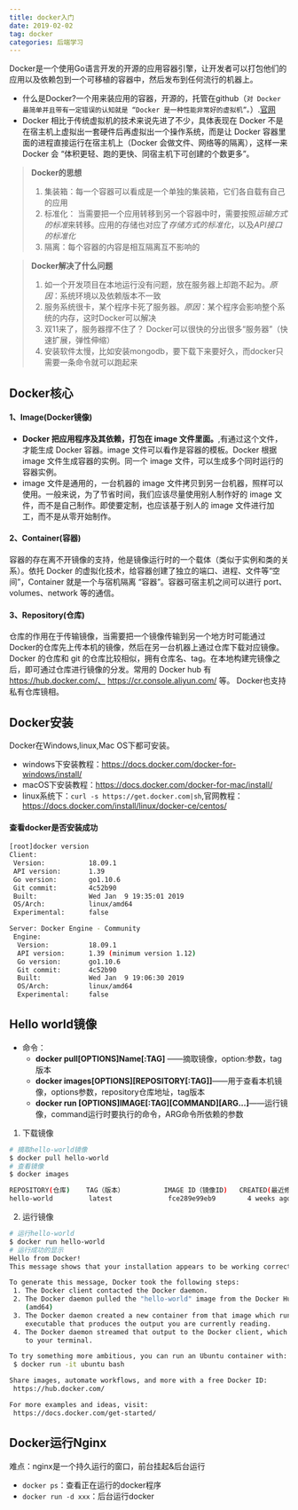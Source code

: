 ```yaml
---
title: docker入门
date: 2019-02-02
tag: docker
categories: 后端学习
---
```

Docker是一个使用Go语言开发的开源的应用容器引擎，让开发者可以打包他们的应用以及依赖包到一个可移植的容器中，然后发布到任何流行的机器上。
- 什么是Docker?一个用来装应用的容器，开源的，托管在github（`对 Docker 最简单并且带有一定错误的认知就是 “Docker 是一种性能非常好的虚拟机”。`）.[官网](https://www.docker.com/)
- Docker 相比于传统虚拟机的技术来说先进了不少，具体表现在 Docker 不是在宿主机上虚拟出一套硬件后再虚拟出一个操作系统，而是让 Docker 容器里面的进程直接运行在宿主机上（Docker 会做文件、网络等的隔离），这样一来 Docker 会 “体积更轻、跑的更快、同宿主机下可创建的个数更多”。

> **Docker的思想**
> 1. 集装箱：每一个容器可以看成是一个单独的集装箱，它们各自载有自己的应用
> 2. 标准化： 当需要把一个应用转移到另一个容器中时，需要按照*运输方式的标准*来转移。应用的存储也对应了*存储方式的标准化*，以及*API接口的标准化*
> 3. 隔离：每个容器的内容是相互隔离互不影响的

> **Docker解决了什么问题**
> 1. 如一个开发项目在本地运行没有问题，放在服务器上却跑不起为。*原因*：系统环境以及依赖版本不一致
> 2. 服务系统很卡，某个程序卡死了服务器。*原因*：某个程序会影响整个系统的内存，这时Docker可以解决
> 3. 双11来了，服务器撑不住了？ Docker可以很快的分出很多“服务器”（快速扩展，弹性伸缩）
> 4. 安装软件太慢，比如安装mongodb，要下载下来要好久，而docker只需要一条命令就可以跑起来
<!--more-->

## Docker核心
#### 1、Image(Docker镜像)
- **Docker 把应用程序及其依赖，打包在 image 文件里面。**,有通过这个文件，才能生成 Docker 容器。image 文件可以看作是容器的模板。Docker 根据 image 文件生成容器的实例。同一个 image 文件，可以生成多个同时运行的容器实例。
- image 文件是通用的，一台机器的 image 文件拷贝到另一台机器，照样可以使用。一般来说，为了节省时间，我们应该尽量使用别人制作好的 image 文件，而不是自己制作。即使要定制，也应该基于别人的 image 文件进行加工，而不是从零开始制作。
#### 2、Container(容器)
 容器的存在离不开镜像的支持，他是镜像运行时的一个载体（类似于实例和类的关系）。依托 Docker 的虚拟化技术，给容器创建了独立的端口、进程、文件等“空间”，Container 就是一个与宿机隔离 “容器”。容器可宿主机之间可以进行 port、volumes、network 等的通信。
#### 3、Repository(仓库)
仓库的作用在于传输镜像，当需要把一个镜像传输到另一个地方时可能通过Docker的仓库先上传本机的镜像，然后在另一台机器上通过仓库下载对应镜像。 Docker 的仓库和 git 的仓库比较相似，拥有仓库名、tag。在本地构建完镜像之后，即可通过仓库进行镜像的分发。常用的 Docker hub 有 https://hub.docker.com/、 https://cr.console.aliyun.com/ 等。 Docker也支持私有仓库镜相。

## Docker安装 
Docker在Windows,linux,Mac OS下都可安装。
- windows下安装教程：https://docs.docker.com/docker-for-windows/install/
- macOS下安装教程：https://docs.docker.com/docker-for-mac/install/
- linux系统下：`curl -s https://get.docker.com|sh`,官网教程：https://docs.docker.com/install/linux/docker-ce/centos/

#### 查看docker是否安装成功
```bash
[root]docker version
Client:
 Version:           18.09.1
 API version:       1.39
 Go version:        go1.10.6
 Git commit:        4c52b90
 Built:             Wed Jan  9 19:35:01 2019
 OS/Arch:           linux/amd64
 Experimental:      false

Server: Docker Engine - Community
 Engine:
  Version:          18.09.1
  API version:      1.39 (minimum version 1.12)
  Go version:       go1.10.6
  Git commit:       4c52b90
  Built:            Wed Jan  9 19:06:30 2019
  OS/Arch:          linux/amd64
  Experimental:     false
```

## Hello world镜像
- 命令：
    - **docker pull[OPTIONS]Name[:TAG]** ——摘取镜像，option:参数，tag版本
    - **docker images[OPTIONS][REPOSITORY[:TAG]]**——用于查看本机镜像，options参数，repository仓库地址，tag版本
    - **docker run [OPTIONS]IMAGE[:TAG][COMMAND][ARG...]**——运行镜像，command运行时要执行的命令，ARG命令所依赖的参数

1. 下载镜像
```bash
# 摘取hello-world镜像
$ docker pull hello-world
# 查看镜像
$ docker images

REPOSITORY(仓库)    TAG（版本）          IMAGE ID（镜像ID)   CREATED(最近修改)    SIZE（大小）
hello-world         latest              fce289e99eb9        4 weeks ago         1.84kB
```

2. 运行镜像
```bash
# 运行hello-world
$ docker run hello-world
# 运行成功的显示
Hello from Docker!
This message shows that your installation appears to be working correctly.

To generate this message, Docker took the following steps:
 1. The Docker client contacted the Docker daemon.
 2. The Docker daemon pulled the "hello-world" image from the Docker Hub.
    (amd64)
 3. The Docker daemon created a new container from that image which runs the
    executable that produces the output you are currently reading.
 4. The Docker daemon streamed that output to the Docker client, which sent it
    to your terminal.

To try something more ambitious, you can run an Ubuntu container with:
 $ docker run -it ubuntu bash

Share images, automate workflows, and more with a free Docker ID:
 https://hub.docker.com/

For more examples and ideas, visit:
 https://docs.docker.com/get-started/

```

## Docker运行Nginx
难点：nginx是一个持久运行的窗口，前台挂起&后台运行
- `docker ps`：查看正在运行的docker程序 
- `docker run -d xxx`：后台运行docker

```bash


```
